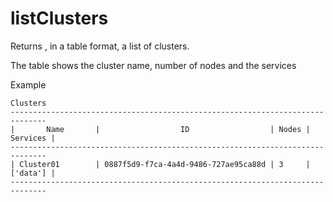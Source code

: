 #  listClusters 
Returns , in a table format, a list of clusters.  

The table shows the cluster name, number of nodes and the services

Example
```
Clusters
------------------------------------------------------------------------------
|       Name       |                  ID                  | Nodes | Services |
------------------------------------------------------------------------------
| Cluster01        | 0887f5d9-f7ca-4a4d-9486-727ae95ca88d | 3     | ['data'] |
------------------------------------------------------------------------------

```
